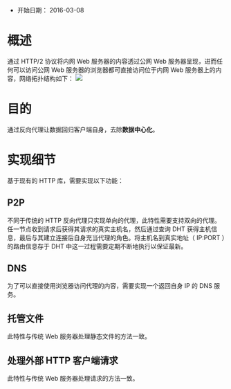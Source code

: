 - 开始日期： 2016-03-08

# 概述

通过 HTTP/2 协议将内网 Web 服务器的内容透过公网 Web 服务器呈现，进而任何可以访问公网 Web 服务器的浏览器都可直接访问位于内网 Web 服务器上的内容，网络拓扑结构如下：
![](http2_reverse_proxy.png)

# 目的

通过反向代理让数据回归客户端自身，去除**数据中心化**。

# 实现细节

基于现有的 HTTP 库，需要实现以下功能：

## P2P
不同于传统的 HTTP 反向代理只实现单向的代理，此特性需要支持双向的代理。任一节点收到请求后获得其请求的真实主机名，然后通过查询 DHT 获得主机信息，最后与其建立连接后自身充当代理的角色。将主机名到真实地址（ IP:PORT ）的路由信息存于 DHT 中这一过程需要定期不断地执行以保证最新。

## DNS
为了可以直接使用浏览器访问代理的内容，需要实现一个返回自身 IP 的 DNS 服务。

## 托管文件
此特性与传统 Web 服务器处理静态文件的方法一致。

## 处理外部 HTTP 客户端请求
此特性与传统 Web 服务器处理请求的方法一致。